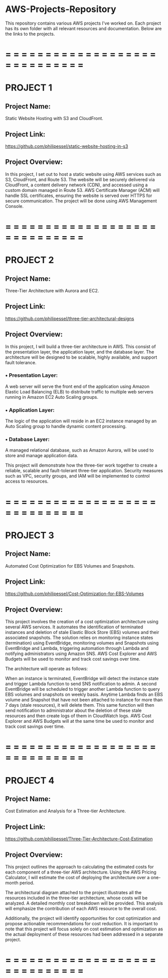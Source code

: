 # AWS-Projects-Repository
This repository contains various AWS projects I've worked on. Each project has its own folder with all relevant resources and documentation. 
Below are the links to the projects.

# = = = = = = = = = = = = = = = = = = = = = = = = = = = = =  

# PROJECT 1
## Project Name: 
Static Website Hosting with S3 and CloudFront.

## Project Link: 
https://github.com/philipessel/static-website-hosting-in-s3 

## Project Overview: 
In this project, I set out to host a static website using AWS services such as S3, CloudFront, and Route 53. The website will be securely delivered via CloudFront, a content delivery network (CDN), and accessed using a custom domain managed in Route 53. AWS Certificate Manager (ACM) will handle SSL certificates, ensuring the website is served over HTTPS for secure communication.
The project will be done using AWS Management Console. 

# = = = = = = = = = = = = = = = = = = = = = = = = = = = = =  

# PROJECT 2
## Project Name: 
Three-Tier Architecture with Aurora and EC2.

## Project Link: 
https://github.com/philipessel/three-tier-architectural-designs 

## Project Overview:
In this project, I will build a three-tier architecture in AWS. This consist of the presentation layer, the application layer, and the database layer. The architecture will be designed to be scalable, highly available, and support fault tolerance.

### •	Presentation Layer: 
A web server will serve the front end of the application using Amazon Elastic Load Balancing (ELB) to distribute traffic to multiple web servers running in Amazon EC2 Auto Scaling groups.

### •	Application Layer: 
The logic of the application will reside in an EC2 instance managed by an Auto Scaling group to handle dynamic content processing.

### •	Database Layer: 
A managed relational database, such as Amazon Aurora, will be used to store and manage application data.

This project will demonstrate how the three-tier work together to create a reliable, scalable and fault-tolerant three-tier application.  Security measures such as VPC, security groups, and IAM will be implemented to control access to resources.

# = = = = = = = = = = = = = = = = = = = = = = = = = = = = =  

# PROJECT 3
## Project Name: 
Automated Cost Optimization for EBS Volumes and Snapshots.

## Project Link: 
https://github.com/philipessel/Cost-Optimization-for-EBS-Volumes 

## Project Overview:
This project involves the creation of a cost optimization architecture using several AWS services. It automates the identification of terminated instances and deletion of stale Elastic Block Store (EBS) volumes and their associated snapshots. The solution relies on monitoring instance states (termination) using EventBridge, monitoring volumes and Snapshots using EventBridge and Lambda, triggering automation through Lambda and notifying administrators using Amazon SNS. AWS Cost Explorer and AWS Budgets will be used to monitor and track cost savings over time.

The architecture will operate as follows:

When an instance is terminated, EventBridge will detect the instance state and trigger Lambda function to send SNS notification to admin. A second EventBridge will be scheduled to trigger another Lambda function to query EBS volumes and snapshots on weekly basis. Anytime Lambda finds an EBS volume and Snapshot that have not been attached to instance for more than 7 days (stale resources), it will delete them. This same function will then send notification to administrator about the deletion of these stale resources and then create logs of them in CloudWatch logs. AWS Cost Explorer and AWS Budgets will at the same time be used to monitor and track cost savings over time.

# = = = = = = = = = = = = = = = = = = = = = = = = = = = = = 

# PROJECT 4
## Project Name: 
Cost Estimation and Analysis for a Three-tier Architecture.

## Project Link: 
https://github.com/philipessel/Three-Tier-Architecture-Cost-Estimation 

## Project Overview:
This project outlines the approach to calculating the estimated costs for each component of a three-tier AWS architecture. Using the AWS Pricing Calculator, I will estimate the cost of deploying the architecture over a one-month period.

The architectural diagram attached to the project illustrates all the resources included in the three-tier architecture, whose costs will be analyzed. A detailed monthly cost breakdown will be provided. This analysis will emphasize the contribution of each AWS resource to the overall cost.

Additionally, the project will identify opportunities for cost optimization and propose actionable recommendations for cost reduction.
It is important to note that this project will focus solely on cost estimation and optimization as the actual deployment of these resources had been addressed in a separate project.

# = = = = = = = = = = = = = = = = = = = = = = = = = = = = =  
